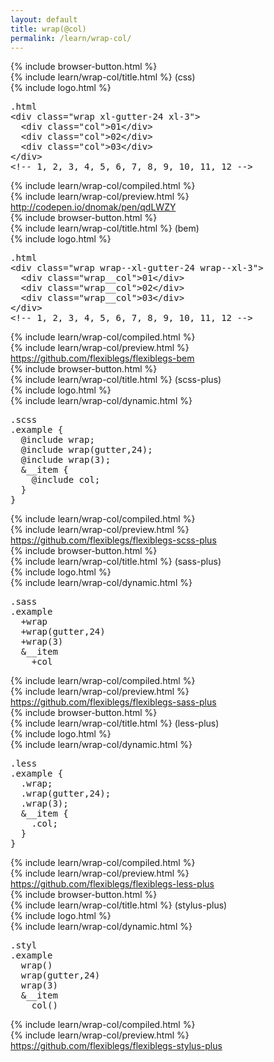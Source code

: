 ```yaml
---
layout: default
title: wrap(@col)
permalink: /learn/wrap-col/
---
```


<div id="css">
  <div class="dn-browser">
    <div class="dn-browser-header">
      {% include browser-button.html %}
      <div class="dn-style--title">{% include learn/wrap-col/title.html %} (css)</div>
      {% include logo.html %}
    </div>
    <div class="dn-browser-body">
      <div class="dn-browser-body__pre">
        <pre class="not-compiled"><div class="dn-tag dn-tag--gray dn-tag--top dn-tag--button"><i class="fa fa-rocket fa-lg"></i></div><div class="dn-tag dn-tag--gray dn-tag--bottom">.html</div><!--
          -->&lt;div class="wrap xl-gutter-24 <span>xl-3</span>"&gt;<br/><!--
          -->  &lt;div class="col"&gt;01&lt;/div&gt;<br/><!--
          -->  &lt;div class="col"&gt;02&lt;/div&gt;<br/><!--
          -->  &lt;div class="col"&gt;03&lt;/div&gt;<br/><!--
          -->&lt;/div&gt;<!--
          --><div class="comment">&lt;!-- 1, 2, 3, 4, 5, 6, 7, 8, 9, 10, 11, 12 --&gt;</div><!--
        --></pre>
        {% include learn/wrap-col/compiled.html %}
      </div>
      {% include learn/wrap-col/preview.html %}
      <div class="dn-browser-footer">
        <div class="wrap xl-gutter-24 xl-outside-24 xl-center xl-auto">
          <div class="col">
            <a href="http://codepen.io/dnomak/pen/qdLWZY?editors=110" class="dn-button dn-button--link">http://codepen.io/dnomak/pen/qdLWZY</a>
          </div>
        </div>
      </div>
    </div>
  </div>
</div>

<div id="bem">
  <div class="dn-browser">
    <div class="dn-browser-header">
      {% include browser-button.html %}
      <div class="dn-style--title">{% include learn/wrap-col/title.html %} (bem)</div>
      {% include logo.html %}
    </div>
    <div class="dn-browser-body">
      <div class="dn-browser-body__pre">
        <pre class="not-compiled"><div class="dn-tag dn-tag--gray dn-tag--top dn-tag--button"><i class="fa fa-rocket fa-lg"></i></div><div class="dn-tag dn-tag--gray dn-tag--bottom">.html</div><!--
          -->&lt;div class="wrap wrap--xl-gutter-24 <span>wrap--xl-3</span>"&gt;<br/><!--
          -->  &lt;div class="wrap__col"&gt;01&lt;/div&gt;<br/><!--
          -->  &lt;div class="wrap__col"&gt;02&lt;/div&gt;<br/><!--
          -->  &lt;div class="wrap__col"&gt;03&lt;/div&gt;<br/><!--
          -->&lt;/div&gt;<!--
          --><div class="comment">&lt;!-- 1, 2, 3, 4, 5, 6, 7, 8, 9, 10, 11, 12 --&gt;</div><!--
        --></pre>
        {% include learn/wrap-col/compiled.html %}
      </div>
      {% include learn/wrap-col/preview.html %}
      <div class="dn-browser-footer">
        <div class="wrap xl-gutter-24 xl-outside-24 xl-center xl-auto">
          <div class="col">
            <a href="https://github.com/flexiblegs/flexiblegs-bem" class="dn-button dn-button--link">https://github.com/flexiblegs/flexiblegs-bem</a>
          </div>
        </div>
      </div>
    </div>
  </div>
</div>

<div id="scss-plus">
  <div class="dn-browser">
    <div class="dn-browser-header">
      {% include browser-button.html %}
      <div class="dn-style--title">{% include learn/wrap-col/title.html %} (scss-plus)</div>
      {% include logo.html %}
    </div>
    <div class="dn-browser-body">
      <div class="dn-browser-body__pre">
        <div class="wrap xl-top xl-gutter-24 xl-2 md-1">
          {% include learn/wrap-col/dynamic.html %}
          <div class="col">
            <pre class="not-compiled"><div class="dn-tag dn-tag--gray dn-tag--top dn-tag--button"><i class="fa fa-rocket fa-lg"></i></div><div class="dn-tag dn-tag--gray dn-tag--bottom">.scss</div><!--
              -->.example {<br/><!--
              -->  @include wrap;<br/><!--
              -->  @include wrap(gutter,24);<br/><!--
              -->  @include <span>wrap(3)</span>;<br/><!--
              -->  &__item {<br/><!--
              -->    @include col;<br/><!--
              -->  }<br/><!--
              -->}<!--
            --></pre>
            {% include learn/wrap-col/compiled.html %}
          </div>
        </div>
      </div>
      {% include learn/wrap-col/preview.html %}
      <div class="dn-browser-footer">
        <div class="wrap xl-gutter-24 xl-outside-24 xl-center xl-auto">
          <div class="col">
            <a href="https://github.com/flexiblegs/flexiblegs-scss-plus" class="dn-button dn-button--link">https://github.com/flexiblegs/flexiblegs-scss-plus</a>
          </div>
        </div>
      </div>
    </div>
  </div>
</div>

<div id="sass-plus">
  <div class="dn-browser">
    <div class="dn-browser-header">
      {% include browser-button.html %}
      <div class="dn-style--title">{% include learn/wrap-col/title.html %} (sass-plus)</div>
      {% include logo.html %}
    </div>
    <div class="dn-browser-body">
      <div class="dn-browser-body__pre">
        <div class="wrap xl-top xl-gutter-24 xl-2 md-1">
          {% include learn/wrap-col/dynamic.html %}
          <div class="col">
            <pre class="not-compiled"><div class="dn-tag dn-tag--gray dn-tag--top dn-tag--button"><i class="fa fa-rocket fa-lg"></i></div><div class="dn-tag dn-tag--gray dn-tag--bottom">.sass</div><!--
              -->.example<br/><!--
              -->  +wrap<br/><!--
              -->  +wrap(gutter,24)<br/><!--
              -->  +<span>wrap(3)</span><br/><!--
              -->  &__item<br/><!--
              -->    +col<!--
            --></pre>
            {% include learn/wrap-col/compiled.html %}
          </div>
        </div>
      </div>
      {% include learn/wrap-col/preview.html %}
      <div class="dn-browser-footer">
        <div class="wrap xl-gutter-24 xl-outside-24 xl-center xl-auto">
          <div class="col">
            <a href="https://github.com/flexiblegs/flexiblegs-sass-plus" class="dn-button dn-button--link">https://github.com/flexiblegs/flexiblegs-sass-plus</a>
          </div>
        </div>
      </div>
    </div>
  </div>
</div>

<div id="less-plus">
  <div class="dn-browser">
    <div class="dn-browser-header">
      {% include browser-button.html %}
      <div class="dn-style--title">{% include learn/wrap-col/title.html %} (less-plus)</div>
      {% include logo.html %}
    </div>
    <div class="dn-browser-body">
      <div class="dn-browser-body__pre">
        <div class="wrap xl-top xl-gutter-24 xl-2 md-1">
          {% include learn/wrap-col/dynamic.html %}
          <div class="col">
            <pre class="not-compiled"><div class="dn-tag dn-tag--gray dn-tag--top dn-tag--button"><i class="fa fa-rocket fa-lg"></i></div><div class="dn-tag dn-tag--gray dn-tag--bottom">.less</div><!--
              -->.example {<br/><!--
              -->  .wrap;<br/><!--
              -->  .wrap(gutter,24);<br/><!--
              -->  .<span>wrap(3)</span>;<br/><!--
              -->  &__item {<br/><!--
              -->    .col;<br/><!--
              -->  }<br/><!--
              -->}<!--
            --></pre>
            {% include learn/wrap-col/compiled.html %}
          </div>
        </div>
      </div>
      {% include learn/wrap-col/preview.html %}
      <div class="dn-browser-footer">
        <div class="wrap xl-gutter-24 xl-outside-24 xl-center xl-auto">
          <div class="col">
            <a href="https://github.com/flexiblegs/flexiblegs-less-plus" class="dn-button dn-button--link">https://github.com/flexiblegs/flexiblegs-less-plus</a>
          </div>
        </div>
      </div>
    </div>
  </div>
</div>

<div id="stylus-plus">
  <div class="dn-browser">
    <div class="dn-browser-header">
      {% include browser-button.html %}
      <div class="dn-style--title">{% include learn/wrap-col/title.html %} (stylus-plus)</div>
      {% include logo.html %}
    </div>
    <div class="dn-browser-body">
      <div class="dn-browser-body__pre">
        <div class="wrap xl-top xl-gutter-24 xl-2 md-1">
          {% include learn/wrap-col/dynamic.html %}
          <div class="col">
            <pre class="not-compiled"><div class="dn-tag dn-tag--gray dn-tag--top dn-tag--button"><i class="fa fa-rocket fa-lg"></i></div><div class="dn-tag dn-tag--gray dn-tag--bottom">.styl</div><!--
              -->.example<br/><!--
              -->  wrap()<br/><!--
              -->  wrap(gutter,24)<br/><!--
              -->  <span>wrap(3)</span><br/><!--
              -->  &__item<br/><!--
              -->    col()<!--
            --></pre>
            {% include learn/wrap-col/compiled.html %}
          </div>
        </div>
      </div>
      {% include learn/wrap-col/preview.html %}
      <div class="dn-browser-footer">
        <div class="wrap xl-gutter-24 xl-outside-24 xl-center xl-auto">
          <div class="col">
            <a href="https://github.com/flexiblegs/flexiblegs-stylus-plus" class="dn-button dn-button--link">https://github.com/flexiblegs/flexiblegs-stylus-plus</a>
          </div>
        </div>
      </div>
    </div>
  </div>
</div>
